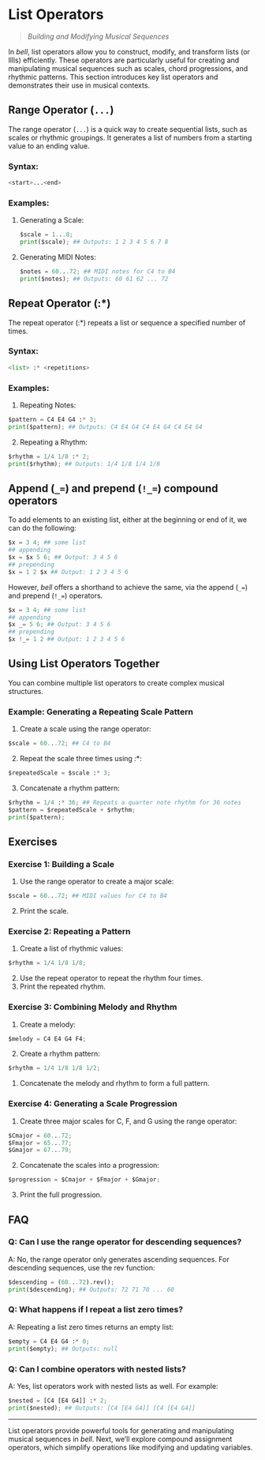 # List Operators

> _Building and Modifying Musical Sequences_

In _bell_, list operators allow you to construct, modify, and transform lists (or lllls) efficiently. These operators are particularly useful for creating and manipulating musical sequences such as scales, chord progressions, and rhythmic patterns. This section introduces key list operators and demonstrates their use in musical contexts.

## Range Operator (`...`)

The range operator (`...`) is a quick way to create sequential lists, such as scales or rhythmic groupings. It generates a list of numbers from a starting value to an ending value.

### Syntax:

```py
<start>...<end>
```

### Examples:

1. Generating a Scale:

   ```py
   $scale = 1...8;
   print($scale); ## Outputs: 1 2 3 4 5 6 7 8
   ```

2. Generating MIDI Notes:

   ```py
   $notes = 60...72; ## MIDI notes for C4 to B4
   print($notes); ## Outputs: 60 61 62 ... 72
   ```

## Repeat Operator (:\*)

The repeat operator (:\*) repeats a list or sequence a specified number of times.

### Syntax:

```py
<list> :* <repetitions>
```

### Examples:

1. Repeating Notes:

```py
$pattern = C4 E4 G4 :* 3;
print($pattern); ## Outputs: C4 E4 G4 C4 E4 G4 C4 E4 G4
```

2. Repeating a Rhythm:

```py
$rhythm = 1/4 1/8 :* 2;
print($rhythm); ## Outputs: 1/4 1/8 1/4 1/8
```

## Append (`_=`) and prepend (`!_=`) compound operators

To add elements to an existing list, either at the beginning or end of it, we can do the following:

```py
$x = 3 4; ## some list
## appending
$x = $x 5 6; ## Output: 3 4 5 6
## prepending
$x = 1 2 $x ## Output: 1 2 3 4 5 6
```

However, _bell_ offers a shorthand to achieve the same, via the append (`_=`) and prepend (`!_=`) operators.

```py
$x = 3 4; ## some list
## appending
$x _= 5 6; ## Output: 3 4 5 6
## prepending
$x !_= 1 2 ## Output: 1 2 3 4 5 6
```

## Using List Operators Together

You can combine multiple list operators to create complex musical structures.

### Example: Generating a Repeating Scale Pattern

1. Create a scale using the range operator:

```py
$scale = 60...72; ## C4 to B4
```

2. Repeat the scale three times using :\*:

```py
$repeatedScale = $scale :* 3;
```

3. Concatenate a rhythm pattern:

```py
$rhythm = 1/4 :* 36; ## Repeats a quarter note rhythm for 36 notes
$pattern = $repeatedScale + $rhythm;
print($pattern);
```

## Exercises

### Exercise 1: Building a Scale

1. Use the range operator to create a major scale:

```py
$scale = 60...72; ## MIDI values for C4 to B4
```

2. Print the scale.

### Exercise 2: Repeating a Pattern

1. Create a list of rhythmic values:

```py
$rhythm = 1/4 1/8 1/8;
```

2. Use the repeat operator to repeat the rhythm four times.
3. Print the repeated rhythm.

### Exercise 3: Combining Melody and Rhythm

1. Create a melody:

```py
$melody = C4 E4 G4 F4;
```

2. Create a rhythm pattern:

```py
$rhythm = 1/4 1/8 1/8 1/2;
```

1. Concatenate the melody and rhythm to form a full pattern.

### Exercise 4: Generating a Scale Progression

1. Create three major scales for C, F, and G using the range operator:

```py
$Cmajor = 60...72;
$Fmajor = 65...77;
$Gmajor = 67...79;
```

2. Concatenate the scales into a progression:

```py
$progression = $Cmajor + $Fmajor + $Gmajor;
```

3. Print the full progression.

## FAQ

### Q: Can I use the range operator for descending sequences?

A: No, the range operator only generates ascending sequences. For descending sequences, use the rev function:

```py
$descending = (60...72).rev();
print($descending); ## Outputs: 72 71 70 ... 60
```

### Q: What happens if I repeat a list zero times?

A: Repeating a list zero times returns an empty list:

```py
$empty = C4 E4 G4 :* 0;
print($empty); ## Outputs: null
```

### Q: Can I combine operators with nested lists?

A: Yes, list operators work with nested lists as well. For example:

```py
$nested = [C4 [E4 G4]] :* 2;
print($nested); ## Outputs: [C4 [E4 G4]] [C4 [E4 G4]]
```

---

List operators provide powerful tools for generating and manipulating musical sequences in _bell_. Next, we’ll explore compound assignment operators, which simplify operations like modifying and updating variables.

